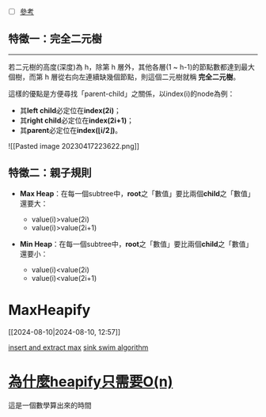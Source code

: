 - [ ] [參考](https://alrightchiu.github.io/SecondRound/comparison-sort-heap-sortdui-ji-pai-xu-fa.html)

## 特徵一：完全二元樹
---
若二元樹的高度(深度)為 h，除第 h 層外，其他各層(1 ~ h-1)的節點數都達到最大個樹，而第 h 層從右向左連續缺幾個節點，則這個二元樹就稱 **完全二元樹**。

這樣的優點是方便尋找「parent-child」之關係，以index(i)的node為例：

-   其**left child**必定位在**index(2i)**；
-   其**right child**必定位在**index(2i+1)**；
-   其**parent**必定位在**index(⌊i/2⌋)**。

![[Pasted image 20230417223622.png]]

## 特徵二：親子規則
-   **Max Heap**：在每一個subtree中，**root**之「數值」要比兩個**child**之「數值」還要大：
    
    -   value(i)>value(2i)
    -   value(i)>value(2i+1)
-   **Min Heap**：在每一個subtree中，**root**之「數值」要比兩個**child**之「數值」還要小：
    
    -   value(i)<value(2i)
    -   value(i)<value(2i+1)


# MaxHeapify
[[2024-08-10|2024-08-10, 12:57]]

[insert and extract max](https://www.shubo.io/binary-heap/)
[sink swim algorithm](https://mathcenter.oxford.emory.edu/site/cs171/sinkAndSwim/)

# [為什麼heapify只需要O(n)](https://stackoverflow.com/questions/9755721/how-can-building-a-heap-be-on-time-complexity)

這是一個數學算出來的時間
